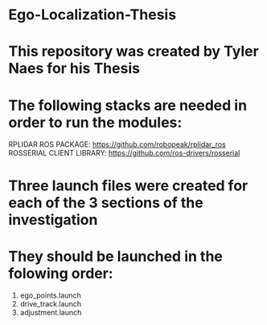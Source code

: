 # Ego-Localization-Thesis
# This repository was created by Tyler Naes for his Thesis


# The following stacks are needed in order to run the modules:
RPLIDAR ROS PACKAGE: https://github.com/robopeak/rplidar_ros
ROSSERIAL CLIENT LIBRARY: https://github.com/ros-drivers/rosserial


# Three launch files were created for each of the 3 sections of the investigation
# They should be launched in the folowing order:
1) ego_points.launch
2) drive_track.launch
3) adjustment.launch

